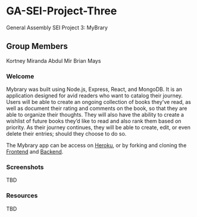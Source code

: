 # GA-SEI-Project-Three

General Assembly SEI Project 3: MyBrary

## Group Members

Kortney Miranda
Abdul Mir
Brian Mays

### Welcome

Mybrary was built using Node.js, Express, React, and MongoDB.  It is an application designed for avid readers who want to catalog their journey. Users will be able to create an ongoing collection of books they've read, as well as document their rating and comments on the book, so that they are able to organize their thoughts. They will also have the ability to create a wishlist of future books they’d like to read and also rank them based on priority. As their journey continues, they will be able to create, edit, or even delete their entries; should they choose to do so.

The Mybrary app can be access on [Heroku](https://mybrarysei322.herokuapp.com/), or by forking and cloning the [Frontend](https://github.com/mybrary/frontend) and [Backend](https://github.com/mybrary/backend).

### Screenshots

TBD

### Resources

TBD
